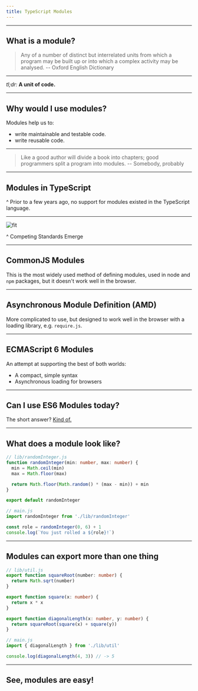 ```yaml
---
title: TypeScript Modules
---
```


---

## What is a module?

> Any of a number of distinct but interrelated units from which a program may be
> built up or into which a complex activity may be analysed. -- Oxford English
> Dictionary

---

_tl;dr:_ **A unit of code.**

---

## Why would I use modules?

Modules help us to:

- write maintainable and testable code.
- write reusable code.

---

> Like a good author will divide a book into chapters; good programmers split a
> program into modules. -- Somebody, probably

---

## Modules in TypeScript

^ Prior to a few years ago, no support for modules existed in the TypeScript
language.

---

![fit](https://imgs.xkcd.com/comics/standards.png)

^ Competing Standards Emerge

---

## CommonJS Modules

This is the most widely used method of defining modules, used in node and `npm`
packages, but it doesn't work well in the browser.

---

## Asynchronous Module Definition (AMD)

More complicated to use, but designed to work well in the browser with a loading
library, e.g. `require.js`.

---

## ECMAScript 6 Modules

An attempt at supporting the best of both worlds:

- A compact, simple syntax
- Asynchronous loading for browsers

---

## Can I use ES6 Modules today?

The short answer? [Kind of.](https://caniuse.com/#feat=es6-module)

---

## What does a module look like?

```typescript
// lib/randomInteger.js
function randomInteger(min: number, max: number) {
  min = Math.ceil(min)
  max = Math.floor(max)

  return Math.floor(Math.random() * (max - min)) + min
}

export default randomInteger

// main.js
import randomInteger from './lib/randomInteger'

const role = randomInteger(0, 6) + 1
console.log(`You just rolled a ${role}!`)
```

---

## Modules can export more than one thing

```typescript
// lib/util.js
export function squareRoot(number: number) {
  return Math.sqrt(number)
}

export function square(x: number) {
  return x * x
}

export function diagonalLength(x: number, y: number) {
  return squareRoot(square(x) + square(y))
}

// main.js
import { diagonalLength } from './lib/util'

console.log(diagonalLength(4, 3)) // -> 5
```

---

## See, modules are easy!
